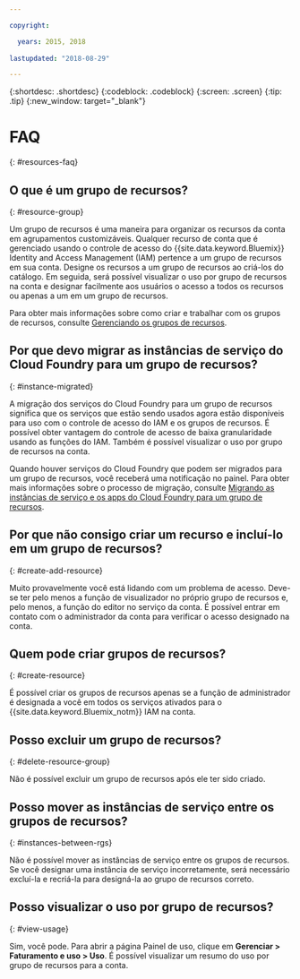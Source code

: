 ```yaml
---

copyright:

  years: 2015, 2018
  
lastupdated: "2018-08-29"

---
```



{:shortdesc: .shortdesc}
{:codeblock: .codeblock}
{:screen: .screen}
{:tip: .tip}
{:new_window: target="_blank"}


# FAQ
{: #resources-faq}

## O que é um grupo de recursos?
{: #resource-group}

Um grupo de recursos é uma maneira para organizar os recursos da conta em agrupamentos customizáveis. Qualquer recurso de conta que é gerenciado usando o controle de acesso do {{site.data.keyword.Bluemix}} Identity and Access Management (IAM) pertence a um grupo de recursos em sua conta. 
Designe os recursos a um grupo de recursos ao criá-los do catálogo. Em seguida, será possível visualizar o uso por grupo de recursos
na conta e designar facilmente aos usuários o acesso a todos os recursos ou apenas a um em um grupo de recursos.

Para obter mais informações sobre como criar e trabalhar com os grupos de recursos, consulte
[Gerenciando os grupos de recursos](/docs/resources/resourcegroups.html#rgs).  

## Por que devo migrar as instâncias de serviço do Cloud Foundry para um grupo de recursos?
{: #instance-migrated}

A migração dos serviços do Cloud Foundry para um grupo de recursos significa que os serviços que estão sendo usados agora
estão disponíveis para uso com o controle de acesso do IAM e os grupos de recursos. É possível obter vantagem do controle de acesso
de baixa granularidade usando as funções do IAM. Também é possível visualizar o uso por grupo de recursos na conta. 

Quando houver serviços do Cloud Foundry que podem ser migrados para um grupo de recursos, você receberá uma notificação no
painel. Para obter mais informações sobre o processo de migração, consulte
[Migrando as instâncias de serviço e os apps do Cloud Foundry para um
grupo de recursos](/docs/resources/instance_migration.html#migrate).

## Por que não consigo criar um recurso e incluí-lo em um grupo de recursos?
{: #create-add-resource}

Muito provavelmente você está lidando com um problema de acesso. Deve-se ter pelo menos a função de visualizador no
próprio grupo de recursos e, pelo menos, a função do editor no serviço da conta. É possível entrar em contato com o administrador da
conta para verificar o acesso designado na conta. 

## Quem pode criar grupos de recursos?
{: #create-resource}

É possível criar os grupos de recursos apenas se a função de administrador é designada a você em todos os serviços ativados
para o {{site.data.keyword.Bluemix_notm}} IAM na conta.

## Posso excluir um grupo de recursos?
{: #delete-resource-group}

Não é possível excluir um grupo de recursos após ele ter sido criado.

## Posso mover as instâncias de serviço entre os grupos de recursos?
{: #instances-between-rgs}

Não é possível mover as instâncias de serviço entre os grupos de recursos. Se você designar uma instância de serviço
incorretamente, será necessário excluí-la e recriá-la para designá-la ao grupo de recursos correto.  

## Posso visualizar o uso por grupo de recursos?
{: #view-usage}

Sim, você pode. Para abrir a página Painel de uso, clique em **Gerenciar > Faturamento e uso > Uso**. É
possível visualizar um resumo do uso por grupo de recursos para a conta. 
